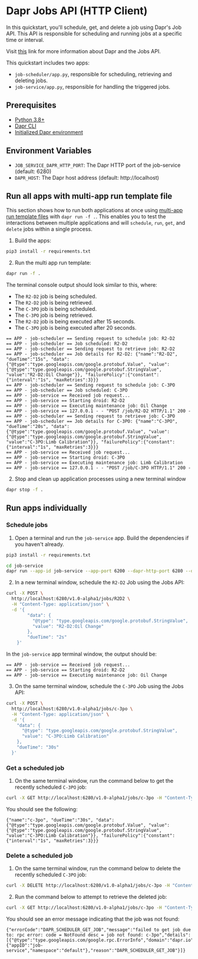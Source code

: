 # Dapr Jobs API (HTTP Client)

In this quickstart, you'll schedule, get, and delete a job using Dapr's Job API. This API is responsible for scheduling and running jobs at a specific time or interval.

Visit [this](https://docs.dapr.io/developing-applications/building-blocks/jobs/) link for more information about Dapr and the Jobs API.

This quickstart includes two apps:

- `job-scheduler/app.py`, responsible for scheduling, retrieving and deleting jobs.
- `job-service/app.py`, responsible for handling the triggered jobs.

## Prerequisites

- [Python 3.8+](https://www.python.org/downloads/)
- [Dapr CLI](https://docs.dapr.io/getting-started/install-dapr-cli/)
- [Initialized Dapr environment](https://docs.dapr.io/getting-started/install-dapr-selfhost/)

## Environment Variables

- `JOB_SERVICE_DAPR_HTTP_PORT`: The Dapr HTTP port of the job-service (default: 6280)
- `DAPR_HOST`: The Dapr host address (default: http://localhost)

## Run all apps with multi-app run template file

This section shows how to run both applications at once using [multi-app run template files](https://docs.dapr.io/developing-applications/local-development/multi-app-dapr-run/multi-app-overview/) with `dapr run -f .`. This enables you to test the interactions between multiple applications and will `schedule`, `run`, `get`, and `delete` jobs within a single process.

1. Build the apps:

<!-- STEP
name: Install python dependencies
-->

```bash
pip3 install -r requirements.txt
```

<!-- END_STEP -->

2. Run the multi app run template:

<!-- STEP
name: Run multi app run template
expected_stdout_lines:
  - '== APP - job-scheduler == Sending request to schedule job: R2-D2'
  - '== APP - job-scheduler == Job scheduled: R2-D2'
  - '== APP - job-scheduler == Sending request to retrieve job: R2-D2'
  - '== APP - job-scheduler == Job details for R2-D2: {"name":"R2-D2", "dueTime":"15s", "data":{"@type":"type.googleapis.com/google.protobuf.Value", "value":{"@type":"type.googleapis.com/google.protobuf.StringValue", "value":"R2-D2:Oil Change"}}, "failurePolicy":{"constant":{"interval":"1s", "maxRetries":3}}}'
  - '== APP - job-scheduler == Sending request to schedule job: C-3PO'
  - '== APP - job-scheduler == Job scheduled: C-3PO'
  - '== APP - job-service == Received job request...'
  - '== APP - job-service == Starting droid: R2-D2'
  - '== APP - job-service == Executing maintenance job: Oil Change'
  - '== APP - job-scheduler == Sending request to retrieve job: C-3PO'
  - '== APP - job-scheduler == Job details for C-3PO: {"name":"C-3PO", "dueTime":"20s", "data":{"@type":"type.googleapis.com/google.protobuf.Value", "value":{"@type":"type.googleapis.com/google.protobuf.StringValue", "value":"C-3PO:Limb Calibration"}}, "failurePolicy":{"constant":{"interval":"1s", "maxRetries":3}}}'
  - '== APP - job-service == Received job request...'
  - '== APP - job-service == Starting droid: C-3PO'
  - '== APP - job-service == Executing maintenance job: Limb Calibration'
expected_stderr_lines: []
output_match_mode: substring
match_order: none
background: true
sleep: 60
timeout_seconds: 120
-->

```bash
dapr run -f .
```

The terminal console output should look similar to this, where:

- The `R2-D2` job is being scheduled.
- The `R2-D2` job is being retrieved.
- The `C-3PO` job is being scheduled.
- The `C-3PO` job is being retrieved.
- The `R2-D2` job is being executed after 15 seconds.
- The `C-3PO` job is being executed after 20 seconds.

```text
== APP - job-scheduler == Sending request to schedule job: R2-D2
== APP - job-scheduler == Job scheduled: R2-D2
== APP - job-scheduler == Sending request to retrieve job: R2-D2
== APP - job-scheduler == Job details for R2-D2: {"name":"R2-D2", "dueTime":"15s", "data":{"@type":"type.googleapis.com/google.protobuf.Value", "value":{"@type":"type.googleapis.com/google.protobuf.StringValue", "value":"R2-D2:Oil Change"}}, "failurePolicy":{"constant":{"interval":"1s", "maxRetries":3}}}
== APP - job-scheduler == Sending request to schedule job: C-3PO
== APP - job-scheduler == Job scheduled: C-3PO
== APP - job-service == Received job request...
== APP - job-service == Starting droid: R2-D2
== APP - job-service == Executing maintenance job: Oil Change
== APP - job-service == 127.0.0.1 - - "POST /job/R2-D2 HTTP/1.1" 200 -
== APP - job-scheduler == Sending request to retrieve job: C-3PO
== APP - job-scheduler == Job details for C-3PO: {"name":"C-3PO", "dueTime":"20s", "data":{"@type":"type.googleapis.com/google.protobuf.Value", "value":{"@type":"type.googleapis.com/google.protobuf.StringValue", "value":"C-3PO:Limb Calibration"}}, "failurePolicy":{"constant":{"interval":"1s", "maxRetries":3}}}
== APP - job-service == Received job request...
== APP - job-service == Starting droid: C-3PO
== APP - job-service == Executing maintenance job: Limb Calibration
== APP - job-service == 127.0.0.1 - - "POST /job/C-3PO HTTP/1.1" 200 -
```

<!-- END_STEP -->

2. Stop and clean up application processes using a new terminal window

<!-- STEP
name: Stop multi-app run
sleep: 5
-->

```bash
dapr stop -f .
```

<!-- END_STEP -->

## Run apps individually

### Schedule jobs

1. Open a terminal and run the `job-service` app. Build the dependencies if you haven't already.

```bash
pip3 install -r requirements.txt
```

```bash
cd job-service
dapr run --app-id job-service --app-port 6200 --dapr-http-port 6280 --dapr-grpc-port 6281 -- python app.py
```

2. In a new terminal window, schedule the `R2-D2` Job using the Jobs API:

```bash
curl -X POST \
  http://localhost:6280/v1.0-alpha1/jobs/R2D2 \
  -H "Content-Type: application/json" \
  -d '{
        "data": {
          "@type": "type.googleapis.com/google.protobuf.StringValue",
          "value": "R2-D2:Oil Change"
        },
        "dueTime": "2s"
    }'
```

In the `job-service` app terminal window, the output should be:

```text
== APP - job-service == Received job request...
== APP - job-service == Starting droid: R2-D2
== APP - job-service == Executing maintenance job: Oil Change
```

3. On the same terminal window, schedule the `C-3PO` Job using the Jobs API:

```bash
curl -X POST \
  http://localhost:6280/v1.0-alpha1/jobs/c-3po \
  -H "Content-Type: application/json" \
  -d '{
    "data": {
      "@type": "type.googleapis.com/google.protobuf.StringValue",
      "value": "C-3PO:Limb Calibration"
    },
    "dueTime": "30s"
  }'
```

### Get a scheduled job

1. On the same terminal window, run the command below to get the recently scheduled `C-3PO` job:

```bash
curl -X GET http://localhost:6280/v1.0-alpha1/jobs/c-3po -H "Content-Type: application/json"
```

You should see the following:

```text
{"name":"c-3po", "dueTime":"30s", "data":{"@type":"type.googleapis.com/google.protobuf.Value", "value":{"@type":"type.googleapis.com/google.protobuf.StringValue", "value":"C-3PO:Limb Calibration"}}, "failurePolicy":{"constant":{"interval":"1s", "maxRetries":3}}}
```

### Delete a scheduled job

1. On the same terminal window, run the command below to delete the recently scheduled `C-3PO` job:

```bash
curl -X DELETE http://localhost:6280/v1.0-alpha1/jobs/c-3po -H "Content-Type: application/json"
```

2. Run the command below to attempt to retrieve the deleted job:

```bash
curl -X GET http://localhost:6280/v1.0-alpha1/jobs/c-3po -H "Content-Type: application/json"
```

You should see an error message indicating that the job was not found:

```text
{"errorCode":"DAPR_SCHEDULER_GET_JOB","message":"failed to get job due to: rpc error: code = NotFound desc = job not found: c-3po","details":[{"@type":"type.googleapis.com/google.rpc.ErrorInfo","domain":"dapr.io","metadata":{"appID":"job-service","namespace":"default"},"reason":"DAPR_SCHEDULER_GET_JOB"}]}
```
